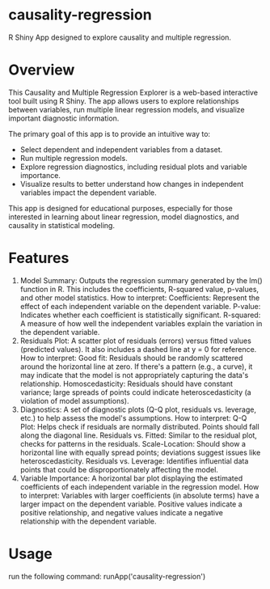 

# causality-regression

R Shiny App designed to explore causality and multiple regression.

# Overview

This Causality and Multiple Regression Explorer is a web-based
interactive tool built using R Shiny. The app allows users to explore
relationships between variables, run multiple linear regression models,
and visualize important diagnostic information.

The primary goal of this app is to provide an intuitive way to:

-   Select dependent and independent variables from a dataset.
-   Run multiple regression models.
-   Explore regression diagnostics, including residual plots and
    variable importance.
-   Visualize results to better understand how changes in independent
    variables impact the dependent variable.

This app is designed for educational purposes, especially for those
interested in learning about linear regression, model diagnostics, and
causality in statistical modeling.

# Features

1.  Model Summary: Outputs the regression summary
    generated by the lm() function in R. This includes the coefficients,
    R-squared value, p-values, and other model statistics. How to
    interpret: Coefficients: Represent the effect of each independent
    variable on the dependent variable. P-value: Indicates whether each
    coefficient is statistically significant. R-squared: A measure of
    how well the independent variables explain the variation in the
    dependent variable.
2.  Residuals Plot: A scatter plot of residuals (errors)
    versus fitted values (predicted values). It also includes a dashed
    line at y = 0 for reference. How to interpret: Good fit: Residuals
    should be randomly scattered around the horizontal line at zero. If
    there's a pattern (e.g., a curve), it may indicate that the model is
    not appropriately capturing the data's relationship.
    Homoscedasticity: Residuals should have constant variance; large
    spreads of points could indicate heteroscedasticity (a violation of
    model assumptions).
3.  Diagnostics: A set of diagnostic plots (Q-Q plot,
    residuals vs. leverage, etc.) to help assess the model's
    assumptions. How to interpret: Q-Q Plot: Helps check if residuals
    are normally distributed. Points should fall along the diagonal
    line. Residuals vs. Fitted: Similar to the residual plot, checks for
    patterns in the residuals. Scale-Location: Should show a horizontal
    line with equally spread points; deviations suggest issues like
    heteroscedasticity. Residuals vs. Leverage: Identifies influential
    data points that could be disproportionately affecting the model.
4.  Variable Importance: A horizontal bar plot displaying
    the estimated coefficients of each independent variable in the
    regression model. How to interpret: Variables with larger
    coefficients (in absolute terms) have a larger impact on the
    dependent variable. Positive values indicate a positive
    relationship, and negative values indicate a negative relationship
    with the dependent variable.

# Usage

run the following command: runApp('causality-regression')
